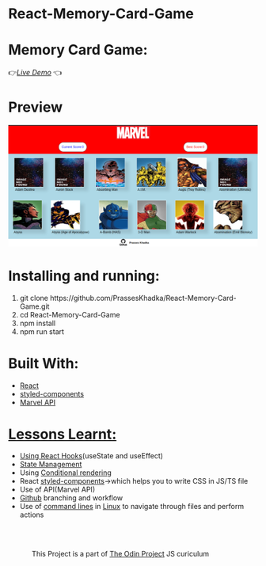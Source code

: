 # React-Memory-Card-Game
<h1>Memory Card Game:</h1>
 👉<a href='https://prasseskhadka.github.io/React-Memory-Card-Game/' target='_blank'><i>Live Demo</i></a> 👈

<h1>Preview</h1>
<img src='memory_card_screenshot.png'></img>

<h1>Installing and running:</h1>
<ol>
    <li>git clone https://github.com/PrassesKhadka/React-Memory-Card-Game.git</li>
    <li>cd React-Memory-Card-Game</li>
    <li>npm install</li>
    <li>npm run start</li>
</ol>

<h1>Built With:</h1>
<ul>
    <li><a href='https://react.dev/' target="_blank">React</a></li>
    <li><a href='https://styled-components.com/' target="_blank">styled-components</a></li>
    <li><a href='https://developer.marvel.com/' target="_blank">Marvel API</li>
</ul>

<h1>Lessons Learnt:</h1>
<ul>
    <li>Using React <a href='https://www.theodinproject.com/lessons/node-path-javascript-hooks' target="_blank">Hooks</a>(useState and useEffect)</li>
    <li><a href='https://www.theodinproject.com/lessons/node-path-javascript-state-and-props' target="_blank">State Management</a></li>
    <li>Using <a href='https://react.dev/learn/conditional-rendering' target="_blank">Conditional rendering</a></li>
    <li>React <a href='https://styled-components.com/' target="_blank">styled-components</a>->which helps you to write CSS in JS/TS file</li>
    <li>Use of API(Marvel API)</li>
    <li><a href='https://www.theodinproject.com/lessons/javascript-using-git-in-the-real-world' target="_blank">Github</a> branching and workflow</li>
    <li>Use of <a href='https://www.theodinproject.com/lessons/foundations-command-line-basics' target="_blank">command lines</a> in <a href='https://www.theodinproject.com/lessons/foundations-installations' target="_blank">Linux</a> to navigate through files and perform actions</li>
<ul>
<br></br>
<p>This Project is a part of <a href='https://www.theodinproject.com/lessons/node-path-javascript-memory-card' target="_blank">The Odin Project</a> JS curiculum</p>